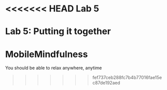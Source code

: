 <<<<<<< HEAD
Lab 5
====

Lab 5: Putting it together
=======
MobileMindfulness
=================

You should be able to relax anywhere, anytime
>>>>>>> fef737ceb288fc7b4b77016fae15ec87de192aed
